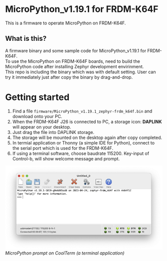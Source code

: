 # MicroPython_v1.19.1 for FRDM-K64F
This is a firmware to operate MicroPython on FRDM-K64F. 

## What is this?
A firmware binary and some sample code for MicroPython_v1.19.1 for FRDM-K64F.  
To use the MicroPython on FRDM-K64F boards, need to build the MicroPython code after installing Zephyr development envirinment.  
This repo is including the binary which was with default setting. User can try it immediately just after copy the binary by drag-and-drop. 

# Getting started
1. Find a file `firmware/MicroPython_v1.19.1_zephyr-frdm_k64f.bin` and download onto your PC.  
2. When the FRDM-K64F J26 is connected to PC, a storage icon: **DAPLINK** will appear on your desktop. 
3. Just drag the file into DAPLINK storage. 
4. The storage will be mounted on the desktop again after copy completed. 
5. In termial application or Thonny (a simple IDE for Python), connect to the serial port which is used for the FRDM-K64F. 
6. If using a terminal software, choose baudrate 115200. Key-input of Control-b, will show welcome message and prompt. 

![Terminal screen](https://github.com/teddokano/additional_files/blob/main/MicroPython_v1.19.1_zephyr-frdm_k64f/MicroPython_v1.19.1%20for%20FRDM-K64F_on_CoolTerm.png)  
_MicroPython prompt on CoolTerm (a terminal application)_
